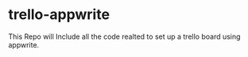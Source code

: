 # trello-appwrite
This Repo will Include all the code realted to set up a trello board using appwrite.
